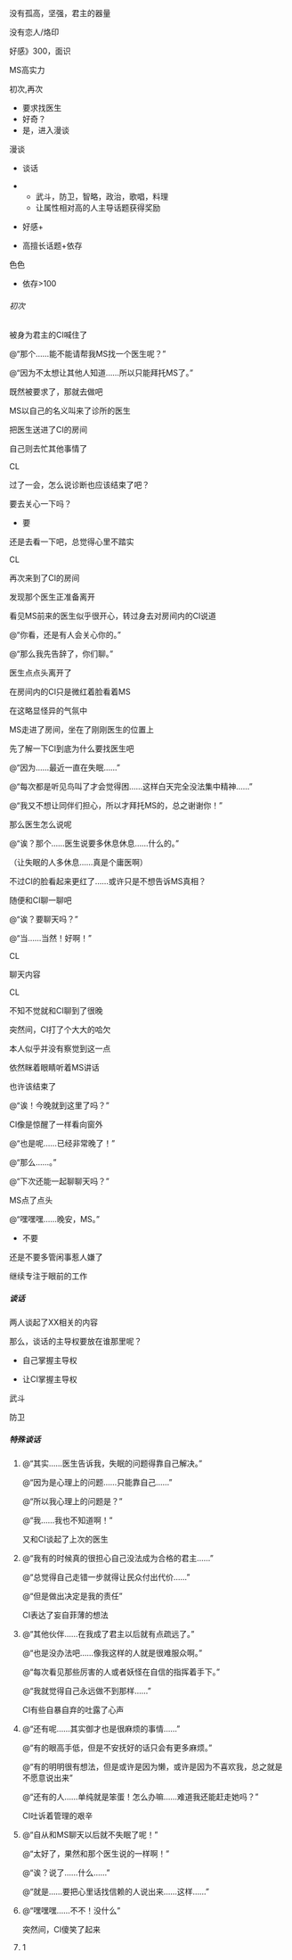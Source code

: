 没有孤高，坚强，君主的器量

没有恋人/烙印

好感》300，面识

MS高实力

初次,再次

- 要求找医生
- 好奇？
- 是，进入漫谈

漫谈

- 谈话

- - 武斗，防卫，智略，政治，歌唱，料理
  - 让属性相对高的人主导话题获得奖励

- 好感+
- 高擅长话题+依存

色色

- 依存>100

###### 初次

被身为君主的CI喊住了

@“那个……能不能请帮我MS找一个医生呢？”

@“因为不太想让其他人知道……所以只能拜托MS了。”

既然被要求了，那就去做吧

MS以自己的名义叫来了诊所的医生

把医生送进了CI的房间

自己则去忙其他事情了

CL

过了一会，怎么说诊断也应该结束了吧？

要去关心一下吗？

- 要

还是去看一下吧，总觉得心里不踏实

CL

再次来到了CI的房间

发现那个医生正准备离开

看见MS前来的医生似乎很开心，转过身去对房间内的CI说道

@“你看，还是有人会关心你的。”

@“那么我先告辞了，你们聊。”

医生点点头离开了

在房间内的CI只是微红着脸看着MS

在这略显怪异的气氛中

MS走进了房间，坐在了刚刚医生的位置上

先了解一下CI到底为什么要找医生吧

@“因为……最近一直在失眠……”

@“每次都是听见鸟叫了才会觉得困……这样白天完全没法集中精神……”

@“我又不想让同伴们担心，所以才拜托MS的，总之谢谢你！”

那么医生怎么说呢

@“诶？那个……医生说要多休息休息……什么的。”

（让失眠的人多休息……真是个庸医啊）

不过CI的脸看起来更红了……或许只是不想告诉MS真相？

随便和CI聊一聊吧

@“诶？要聊天吗？”

@“当……当然！好啊！”

CL

聊天内容

CL

不知不觉就和CI聊到了很晚

突然间，CI打了个大大的哈欠

本人似乎并没有察觉到这一点

依然眯着眼睛听着MS讲话

也许该结束了

@“诶！今晚就到这里了吗？”

CI像是惊醒了一样看向窗外

@“也是呢……已经非常晚了！”

@“那么……。”

@“下次还能一起聊聊天吗？”

MS点了点头

@“嘿嘿嘿……晚安，MS。”

- 不要

还是不要多管闲事惹人嫌了

继续专注于眼前的工作

##### 谈话

两人谈起了XX相关的内容

那么，谈话的主导权要放在谁那里呢？

- 自己掌握主导权

- 让CI掌握主导权



武斗



防卫



##### 特殊谈话

1. @“其实……医生告诉我，失眠的问题得靠自己解决。”

   @“因为是心理上的问题……只能靠自己……”

   @“所以我心理上的问题是？”

   @“我……我也不知道啊！”

   又和CI谈起了上次的医生

2. @“我有的时候真的很担心自己没法成为合格的君主……”

   @“总觉得自己走错一步就得让民众付出代价……”

   @“但是做出决定是我的责任”

   CI表达了妄自菲薄的想法

3. @“其他伙伴……在我成了君主以后就有点疏远了。”

   @“也是没办法吧……像我这样的人就是很难服众啊。”

   @“每次看见那些厉害的人或者妖怪在自信的指挥着手下。”

   @“我就觉得自己永远做不到那样……”

   CI有些自暴自弃的吐露了心声

4. @“还有呢……其实御才也是很麻烦的事情……”

   @“有的眼高手低，但是不安抚好的话只会有更多麻烦。”

   @“有的明明很有想法，但是或许是因为懒，或许是因为不喜欢我，总之就是不愿意说出来”

   @“还有的人……单纯就是笨蛋！怎么办嘛……难道我还能赶走她吗？”

   CI吐诉着管理的艰辛

5. @“自从和MS聊天以后就不失眠了呢！”

   @“太好了，果然和那个医生说的一样啊！”

   @“诶？说了……什么……”

   @“就是……要把心里话找信赖的人说出来……这样……”

   

6. @“嘿嘿嘿……不不！没什么”

   突然间，CI傻笑了起来

7. 1
